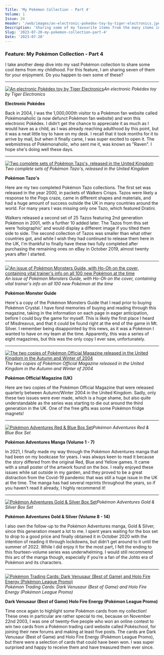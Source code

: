 ```yaml
---
Title: 'My Pokémon Collection - Part 4'
Volume: 1
Issue: 24
Header: '/web/images/an-electronic-pokedex-toy-by-tiger-electronics.jpeg'
Description: 'Sharing some of my favourite items from the many items in my Pokémon collection, plus the latest Pokémon news and more from our mailbag'
Slug: '2023-07-20-my-pokemon-collection-part-4'
Date: '2023-07-20'
---
```

### Feature: My Pokémon Collection - Part 4
I take another deep dive into my vast Pokémon collection to share some cool items from my childhood. For this feature, I am sharing seven of them for your enjoyment. Do you happen to own some of these?

* * *



[![An electronic Pokédex toy by Tiger Electronics](/web/images/an-electronic-pokedex-toy-by-tiger-electronics.jpeg)](/web/images/an-electronic-pokedex-toy-by-tiger-electronics.jpeg)*An electronic Pokédex toy by Tiger Electronics*



**Electronic Pokédex**

Back in 2004, I was the 1,000,000th visitor to a Pokémon fan website called Pokémonaholic (a now defunct Pokémon fan website) and won this electronic Pokédex. I didn’t get the chance to appreciate it as much as I would have as a child, as I was already reaching adulthood by this point, but it was a neat little toy to have on my desk. I recall that it took months for it to arrive by mail, but when it finally came, I was super excited to open it. The webmistress of Pokémonaholic, who sent me it, was known as "Raven". I hope she's doing well these days.

* * *



[![Two complete sets of Pokémon Tazo's, released in the United Kingdom](/web/images/two-complete-sets-of-pokemon-tazos-released-in-the-united-kingdom.jpeg)](/web/images/two-complete-sets-of-pokemon-tazos-released-in-the-united-kingdom.jpeg)*Two complete sets of Pokémon Tazo's, released in the United Kingdom*



**Pokémon Tazo's**

Here are my two completed Pokémon Tazo collections. The first set was released in the year 2000, in packets of Walkers Crisps. Tazos were likely a response to the Pogs craze, came in different shapes and materials, and had a huge amount of success outside the UK in many countries around the world. For many years I was missing only one Tazo, which featured Dratini.

Walkers released a second set of 25 Tazos featuring 2nd generation Pokémon in 2001, with a further 10 added later. The Tazos from this set were ‘holographic’ and would display a different image if you tilted them side to side. The second collection of Tazos was smaller than what other countries got, and while I wish they had continued to release them here in the UK, I'm thankful to finally have these two fully completed after purchasing the remaining ones on eBay in October 2019, almost twenty years after I started.

* * *



[![An issue of Pokémon Monsters Guide, with Ho-Oh on the cover, containing vital trainer's info on all 100 new Pokémon at the time](/web/images/an-issue-of-pokemon-monsters-guide-with-ho-oh-on-the-cover-containing-vital-trainers-info-on-all-100.jpeg)](/web/images/an-issue-of-pokemon-monsters-guide-with-ho-oh-on-the-cover-containing-vital-trainers-info-on-all-100.jpeg)*An issue of Pokémon Monsters Guide, with Ho-Oh on the cover, containing vital trainer's info on all 100 new Pokémon at the time*



**Pokémon Monster Guide**

Here's a copy of the Pokémon Monsters Guide that I read prior to buying Pokémon Crystal. I have fond memories of buying and reading through this magazine, taking in the information on each page in eager anticipation, before I could buy the game for myself. This is likely the first place I heard of Misdreavus, and that it could be found right at the end of the game in Mt. Silver. I remember being disappointed by this news, as it was a Pokémon I wanted to have on my team at the time. Apparently, this was a series of eight magazines, but this was the only copy I ever saw, unfortunately.

* * *



[![The two copies of Pokémon Official Magazine released in the United Kingdom in the Autumn and Winter of 2004](/web/images/the-two-copies-of-pokemon-official-magazine-released-in-the-united-kingdom-in-the-autumn-and-winter-.jpeg)](/web/images/the-two-copies-of-pokemon-official-magazine-released-in-the-united-kingdom-in-the-autumn-and-winter-.jpeg)*The two copies of Pokémon Official Magazine released in the United Kingdom in the Autumn and Winter of 2004*



**Pokémon Official Magazine (UK)**

Here are two copies of the Pokémon Official Magazine that were released quarterly between Autumn/Winter 2004 in the United Kingdom. Sadly, only these two issues were ever made, which is a huge shame, but also quite understandable as the series was starting to die out around the third generation in the UK. One of the free gifts was some Pokémon fridge magnets!

* * *



[![Pokémon Adventures Red & Blue Box Set](/web/images/pokemon-adventures-red-blue-box-set.jpeg)](/web/images/pokemon-adventures-red-blue-box-set.jpeg)*Pokémon Adventures Red & Blue Box Set*



**Pokémon Adventures Manga (Volume 1 - 7)**

In 2021, I finally made my way through the Pokémon Adventures manga that had been on my bookcase for years. I was always keen to read it because the story differed from the original Red, Blue and Yellow games. It came with a small poster of the artwork found on the box. I really enjoyed these issues while sat outside in my garden, and they proved to be a great distraction from the Covid-19 pandemic that was still a huge issue in the UK at the time. The manga has had several reprints throughout the years, so if you haven’t read it already, I highly recommend it!

* * *



[![Pokémon Adventures Gold & Silver Box Set](/web/images/pokemon-adventures-gold-silver-box-set.jpeg)](/web/images/pokemon-adventures-gold-silver-box-set.jpeg)*Pokémon Adventures Gold & Silver Box Set*



**Pokémon Adventures Gold & Silver (Volume 8 - 14)**

I also own the follow-up to the Pokémon Adventures manga, Gold & Silver, since this generation meant a lot to me. I spent years waiting for the box set to drop to a good price and finally obtained it in October 2020 with the intention of reading it through lockdowns, but didn’t get around to it until the summer of 2022. While I did enjoy it for the most part, I felt the ending to this fourteen-volume series was underwhelming. I would still recommend this arc of the manga though, especially if you’re a fan of the Johto era of Pokémon and its characters.

* * *



[![Pokémon Trading Cards: Dark Venusaur (Best of Game) and Holo Fire Energy (Pokémon League Promo)](/web/images/pokemon-trading-cards-dark-venusaur-best-of-game-and-holo-fire-energy-pokemon-league-promo.jpeg)](/web/images/pokemon-trading-cards-dark-venusaur-best-of-game-and-holo-fire-energy-pokemon-league-promo.jpeg)*Pokémon Trading Cards: Dark Venusaur (Best of Game) and Holo Fire Energy (Pokémon League Promo)*



**Dark Venusaur (Best of Game) Holo Fire Energy (Pokémon League Promo)**

Time once again to highlight some Pokémon cards from my collection! These ones in particular are rather special to me, because on November 22nd 2003, I was one of twenty-five people who won an online contest to win two cards from a Pokémon trading card website called Pokéschool, for joining their new forums and making at least five posts. The cards are Dark Venusaur (Best of Game) and Holo Fire Energy (Pokémon League Promo), but there were a selection of cards that could have been won. I was super surprised and happy to receive them and have treasured them ever since.